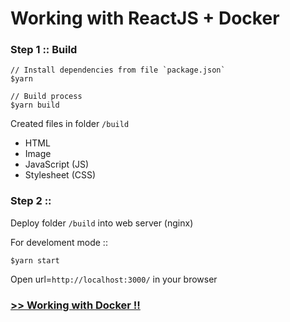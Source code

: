 # Working with ReactJS + Docker

### Step 1 :: Build 
```
// Install dependencies from file `package.json`
$yarn

// Build process
$yarn build
```
Created files in folder `/build`
* HTML
* Image
* JavaScript (JS)
* Stylesheet (CSS)

### Step 2 :: 
Deploy folder `/build` into web server (nginx)

For develoment mode ::
```
$yarn start
```
Open url=`http://localhost:3000/` in your browser

### [>> Working with Docker !!](https://github.com/up1/demo-docker-reactjs/blob/master/step.md)
